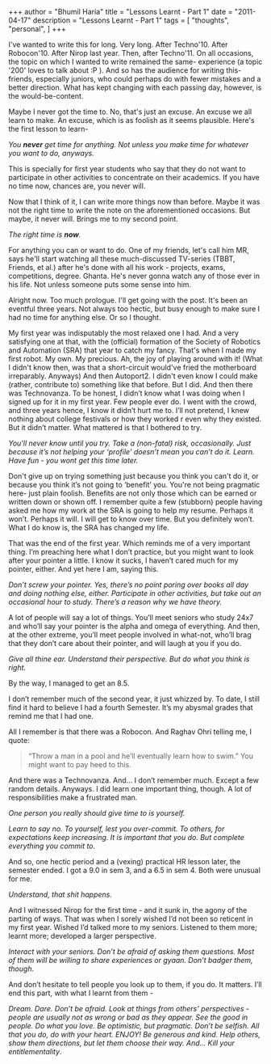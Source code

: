 +++
author = "Bhumil Haria"
title = "Lessons Learnt - Part 1"
date = "2011-04-17"
description = "Lessons Learnt - Part 1"
tags = [
    "thoughts",
    "personal",
]
+++

I've wanted to write this for long. Very long. After Techno'10. After Robocon'10. After Nirop last year.
Then, after Techno'11. On all occasions, the topic on which I wanted to write remained the same- experience
(a topic '200' loves to talk about :P ). And so has the audience for writing this- friends, especially
juniors, who could perhaps do with fewer mistakes and a better direction. What has kept changing with
each passing day, however, is the would-be-content.

Maybe I never got the time to. No, that's just an excuse. An excuse we all learn to make. An excuse,
which is as foolish as it seems plausible. Here's the first lesson to learn-

_You **never** get time for anything. Not unless you make time for whatever you want to do, anyways._

This is specially for first year students who say that they do not want to participate in other activities
to concentrate on their academics. If you have no time now, chances are, you never will.

Now that I think of it, I can write more things now than before. Maybe it was not the right time to
write the note on the aforementioned occasions. But maybe, it never will. Brings me to my second point.

_The right time is **now**._

For anything you can or want to do. One of my friends, let's call him MR, says he'll start watching
all these much-discussed TV-series (TBBT, Friends, et al.) after he's done with all his work - projects,
exams, competitions, degree. Ghanta. He's never gonna watch any of those ever in his life. Not unless
someone puts some sense into him.

Alright now. Too much prologue. I'll get going with the post. It's been an eventful three years.
Not always too hectic, but busy enough to make sure I had no time for anything else. Or so I thought.

My first year was indisputably the most relaxed one I had. And a very satisfying one at that,
with the (official) formation of the Society of Robotics and Automation (SRA) that year to catch
my fancy. That's when I made my first robot. My own. My precious. Ah, the joy of playing around
with it! (What I didn't know then, was that a short-circuit would've fried the motherboard irreparably.
Anyways) And then Autoport2. I didn't even know I could make (rather, contribute to) something like that
before. But I did. And then there was Technovanza. To be honest, I didn’t know what I was doing when I
signed up for it in my first year. Few people ever do. I went with the crowd, and three years hence,
I know it didn’t hurt me to. I’ll not pretend, I knew nothing about college festivals or how they worked
r even why they existed. But it didn’t matter. What mattered is that I bothered to try.

_You'll never know until you try. Take a (non-fatal) risk, occasionally. Just because it’s not helping
your ‘profile’ doesn’t mean you can’t do it. Learn. Have fun - you wont get this time later._

Don't give up on trying something just because you think you can't do it, or because you think it’s not
going to ‘benefit’ you. You're not being pragmatic here- just plain foolish. Benefits are not only those
which can be earned or written down or shown off. I remember quite a few (stubborn) people having asked
me how my work at the SRA is going to help my resume. Perhaps it won’t. Perhaps it will. I will get to
know over time. But you definitely won’t. What I do know is, the SRA has changed my life.

That was the end of the first year. Which reminds me of a very important thing. I’m preaching here what
I don’t practice, but you might want to look after your pointer a little. I know it sucks, I haven’t cared
much for my pointer, either. And yet here I am, saying this.

_Don’t screw your pointer. Yes, there’s no point poring over books all day and doing nothing else, either.
Participate in other activities, but take out an occasional hour to study. There’s a reason why we have theory._

A lot of people will say a lot of things. You’ll meet seniors who study 24x7 and who’ll say your pointer
is the alpha and omega of everything. And then, at the other extreme, you’ll meet people involved in what-not,
who’ll brag that they don’t care about their pointer, and will laugh at you if you do.

_Give all thine ear. Understand their perspective. But do what you think is right._

By the way, I managed to get an 8.5.

I don’t remember much of the second year, it just whizzed by. To date, I still find it hard to believe
I had a fourth Semester. It’s my abysmal grades that remind me that I had one.

All I remember is that there was a Robocon. And Raghav Ohri telling me, I quote:

> “Throw a man in a pool and he’ll eventually learn how to swim.” You might want to pay heed to this.

And there was a Technovanza. And... I don’t remember much. Except a few random details. Anyways. 
I did learn one important thing, though. A lot of responsibilities make a frustrated man.

_One person you really should give time to is yourself._

_Learn to say no. To yourself, lest you over-commit. To others, for expectations keep increasing. It is
important that you do. But complete everything you commit to._

And so, one hectic period and a (vexing) practical HR lesson later, the semester ended. 
I got a 9.0 in sem 3, and a 6.5 in sem 4. Both were unusual for me.

_Understand, that shit happens._

And I witnessed Nirop for the first time - and it sunk in, the agony of the parting of ways. That was
when I sorely wished I’d not been so reticent in my first year. Wished I’d talked more to my seniors.
Listened to them more; learnt more; developed a larger perspective.

_Interact with your seniors. Don’t be afraid of asking them questions. Most of them will be willing to
share experiences or gyaan. Don’t badger them, though._

And don’t hesitate to tell people you look up to them, if you do. It matters.
I’ll end this part, with what I learnt from them - 

_Dream. Dare. Don’t be afraid. Look at things from others’ perspectives - people are usually not as wrong
or bad as they appear. See the good in people. Do what you love. Be optimistic, but pragmatic. Don’t
be selfish. All that you do, do with your heart. ENJOY! Be generous and kind. Help others, show them
directions, but let them choose their way. And... Kill your entitlementality_.
